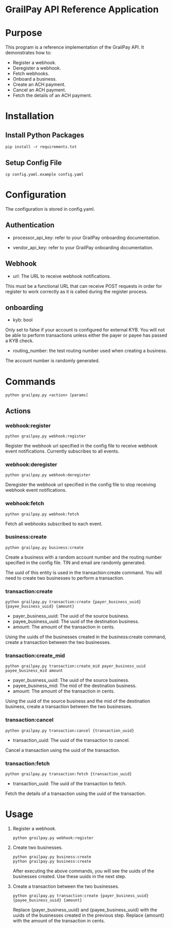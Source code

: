 # GrailPay API Reference Application

# Purpose

This program is a reference implementation of the GrailPay API. It demonstrates how to:

* Register a webhook.
* Deregister a webhook.
* Fetch webhooks.
* Onboard a business.
* Create an ACH payment.
* Cancel an ACH payment.
* Fetch the details of an ACH payment.


# Installation
## Install Python Packages
    pip install -r requirements.txt

## Setup Config File
    cp config.yaml.example config.yaml

# Configuration

The configuration is stored in config.yaml.

## Authentication

* processor_api_key: refer to your GrailPay onboarding documentation.

* vendor_api_key: refer to your GrailPay onboarding documentation.

## Webhook

* url: The URL to receive webhook notifications.


This must be a functional URL that can receive POST requests in order for register to work correctly as it is called during the register process.

## onboarding

* kyb: bool

Only set to false if your account is configured for external KYB.
You will not be able to perform transactions unless either the payer or payee has passed a KYB check.

* routing_number: the test routing number used when creating a business. 

The account number is randomly generated.

# Commands

    python grailpay.py <action> [params]
    
## Actions

### webhook:register

    python grailpay.py webhook:register

Register the webhook url specified in the config file to receive webhook event notifications.
Currently subscribes to all events.

### webhook:deregister

    python grailpay.py webhook:deregister

Deregister the webhook url specified in the config file to stop receiving webhook event notifications.

### webhook:fetch
    
    python grailpay.py webhook:fetch

Fetch all webhooks subscribed to each event.

### business:create
    
    python grailpay.py business:create

Create a business with a random account number and the routing number specified in the config file.
TIN and email are randomly generated.

The uuid of this entity is used in the transaction:create command. You will need to create two businesses to perform a transaction.

### transaction:create
    python grailpay.py transaction:create {payer_business_uuid} {payee_business_uuid} {amount}

* payer_business_uuid: The uuid of the source business.
* payee_business_uuid: The uuid of the destination business.
* amount: The amount of the transaction in cents.

Using the uuids of the businesses created in the business:create command, create a transaction between the two businesses.

### transaction:create_mid
    
    python grailpay.py transaction:create_mid payer_business_uuid payee_business_mid amount

* payer_business_uuid: The uuid of the source business.
* payee_business_mid: The mid of the destination business.
* amount: The amount of the transaction in cents.

Using the uuid of the source business and the mid of the destination business, create a transaction between the two businesses.

### transaction:cancel
        
    python grailpay.py transaction:cancel {transaction_uuid}

* transaction_uuid: The uuid of the transaction to cancel.

Cancel a transaction using the uuid of the transaction.

### transaction:fetch
            
    python grailpay.py transaction:fetch {transaction_uuid}

* transaction_uuid: The uuid of the transaction to fetch.

Fetch the details of a transaction using the uuid of the transaction.

# Usage

1. Register a webhook.

    ```
    python grailpay.py webhook:register
    ```
   
2. Create two businesses.

    ```
    python grailpay.py business:create
    python grailpay.py business:create
    ```
   After executing the above commands, you will see the uuids of the businesses created. Use these uuids in the next step.

3. Create a transaction between the two businesses.

    ```
    python grailpay.py transaction:create {payer_business_uuid} {payee_business_uuid} {amount}
    ```
   Replace {payer_business_uuid} and {payee_business_uuid} with the uuids of the businesses created in the previous step. Replace {amount} with the amount of the transaction in cents.
